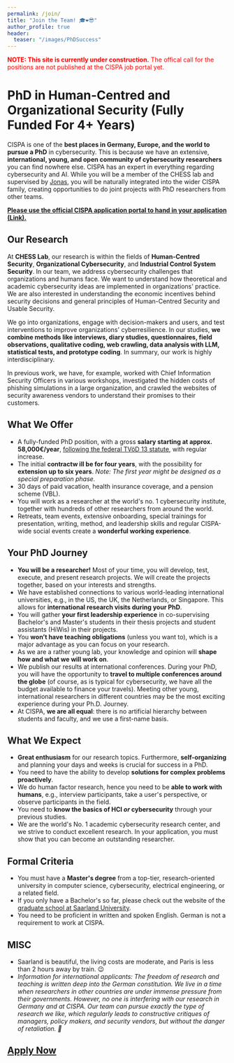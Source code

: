 ```yaml
---
permalink: /join/
title: "Join the Team! 🎓❤️😎"
author_profile: true
header: 
  teaser: "/images/PhDSuccess"
---
```


<span style="color:red">__NOTE: This site is currently under construction.__ The offical call for the positions are not published at the CISPA job portal yet.</span>

# PhD in Human-Centred and Organizational Security (Fully Funded For 4+ Years)

CISPA is one of the __best places in Germany, Europe, and the world to pursue a PhD__ in cybersecurity. This is because we have an extensive, __international, young, and open community of cybersecurity researchers__ you can find nowhere else. CISPA has an expert in everything regarding cybersecurity and AI. While you will be a member of the CHESS lab and supervised by [Jonas](/team/), you will be naturally integrated into the wider CISPA family, creating opportunities to do joint projects with PhD researchers from other teams.

[__Please use the official CISPA application portal to hand in your application (Link).__](https://jobs.cispa.saarland/de_DE/jobs)

## Our Research
At __CHESS Lab__, our research is within the fields of __Human-Centred Security__, __Organizational Cybersecurity__, and __Industrial Control System Security__. In our team, we address cybersecurity challenges that organizations and humans face. We want to understand how theoretical and academic cybersecurity ideas are implemented in organizations' practice. We are also interested in understanding the economic incentives behind security decisions and general principles of Human-Centred Security and Usable Security. 

We go into organizations, engage with decision-makers and users, and test interventions to improve organizations' cyberresilience. In our studies, __we combine methods like interviews, diary studies, questionnaires, field observations, qualitative coding, web crawling, data analysis with LLM, statistical tests, and prototype coding__. In summary, our work is highly interdisciplinary.

In previous work, we have, for example, worked with Chief Information Security Officers in various workshops, investigated the hidden costs of phishing simulations in a large organization, and crawled the websites of security awareness vendors to understand their promises to their customers.  

## What We Offer
* A fully-funded PhD position, with a gross __salary starting at approx. 58,000€/year__, [following the federal TVöD 13 statute](https://oeffentlicher-dienst.info/c/t/rechner/tvoed/bund?id=tvoed-bund&g=E_13&s=1&zv=VBL&z=100&zulage=&stkl=1&r=&zkf=&kk=17%2C05%25), with regular increase. 
* The initial __contractw ill be for four years__, with the possibility for __extension up to six years__. _Note: The first year might be designed as a special preparation phase._
* 30 days of paid vacation, health insurance coverage, and a pension scheme (VBL).  
* You will work as a researcher at the world's no. 1 cybersecurity institute, together with hundreds of other researchers from around the world.
* Retreats, team events, extensive onboarding, special trainings for presentation, writing, method, and leadership skills and regular CISPA-wide social events create a __wonderful working experience__.

## Your PhD Journey
* __You will be a researcher!__ Most of your time, you will develop, test, execute, and present research projects. We will create the projects together, based on your interests and strengths.
* We have established connections to various world-leading international universities, e.g., in the US, the UK, the Netherlands, or Singapore. This allows for __international research visits during your PhD__.  
* You will gather __your first leadership experience__ in co-supervising Bachelor's and Master's students in their thesis projects and student assistants (HiWis) in their projects.
* You __won’t have teaching obligations__ (unless you want to), which is a major advantage as you can focus on your research.
* As we are a rather young lab, your knowledge and opinion will __shape how and what we will work on__.
* We publish our results at international conferences. During your PhD, you will have the opportunity to __travel to multiple conferences around the globe__ (of course, as is typical for cybersecurity, we have all the budget available to finance your travels). Meeting other young, international researchers in different countries may be the most exciting experience during your Ph.D. Journey.
* At CISPA, __we are all equal__: there is no artificial hierarchy between students and faculty, and we use a first-name basis.


## What We Expect
* __Great enthusiasm__ for our research topics. Furthermore, __self-organizing__ and planning your days and weeks is crucial for success in a PhD. 
* You need to have the ability to develop __solutions for complex problems proactively__.
* We do human factor research, hence you need to be __able to work with humans__, e.g., interview participants, take a user's perspective, or observe participants in the field.
* You need to __know the basics of HCI *or* cybersecurity__ through your previous studies.
* We are the world's No. 1 academic cybersecurity research center, and we strive to conduct excellent research. In your application, you must show that you can become an outstanding researcher.

## Formal Criteria
* You must have a __Master's degree__ from a top-tier, research-oriented university in computer science, cybersecurity, electrical engineering, or a related field. 
* If you only have a Bachelor's so far, please check out the website of the [graduate school at Saarland University](https://www.graduateschool-computerscience.de/).
* You need to be proficient in written and spoken English. German is not a requirement to work at CISPA.


## MISC
* Saarland is beautiful, the living costs are moderate, and Paris is less than 2 hours away by train. 😉 
* _Information for international applicants: The freedom of research and teaching is written deep into the German constitution. We live in a time when researchers in other countries are under immense pressure from their governments. However, no one is interfering with our research in Germany and at CISPA. Our team can pursue exactly the type of research we like, which regularly leads to constructive critiques of managers, policy makers, and security vendors, but without the danger of retaliation. 🦾_


## [__Apply Now__](https://jobs.cispa.saarland/de_DE/jobs)